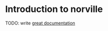 # Introduction to norville

TODO: write [great documentation](http://jacobian.org/writing/great-documentation/what-to-write/)
